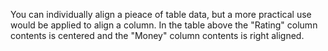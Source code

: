 You can individually align a pieace of table data, but a more practical use would be applied to align a column.
In the table above the "Rating" column contents is centered and the "Money" column contents is right aligned.
